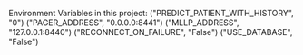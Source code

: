 Environment Variables in this project:
("PREDICT_PATIENT_WITH_HISTORY", "0")
("PAGER_ADDRESS", "0.0.0.0:8441")
("MLLP_ADDRESS", "127.0.0.1:8440")
("RECONNECT_ON_FAILURE", "False")
("USE_DATABASE", "False")
